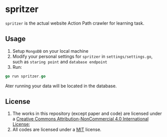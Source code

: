 # spritzer

`spritzer` is the actual website Action Path crawler for learning task.

## Usage

1. Setup `MongoDB` on your local machine
2. Modify your personal settings for `spritzer` in `settings/settings.go`, such as `staring point` and `database endpoint`
3. Run:

```go
go run spritzer.go
```

Ater running your data will be located in the database.

## License

1. The works in this repository (except paper and code) are licensed under a <a rel="license" href="http://creativecommons.org/licenses/by-nc/4.0/">Creative Commons Attribution-NonCommercial 4.0 International License</a>;
2. All codes are licensed under a [MIT](./LICENSE) license.